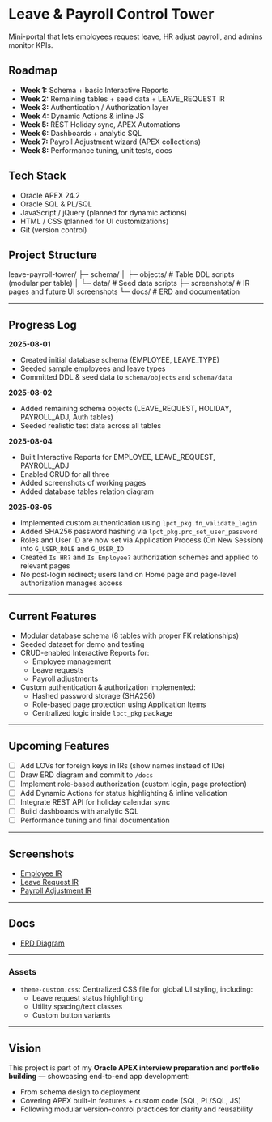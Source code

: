 # Leave & Payroll Control Tower

Mini-portal that lets employees request leave, HR adjust payroll, and admins monitor KPIs.

## Roadmap
- **Week 1:** Schema + basic Interactive Reports
- **Week 2:** Remaining tables + seed data + LEAVE_REQUEST IR
- **Week 3:** Authentication / Authorization layer
- **Week 4:** Dynamic Actions & inline JS
- **Week 5:** REST Holiday sync, APEX Automations
- **Week 6:** Dashboards + analytic SQL
- **Week 7:** Payroll Adjustment wizard (APEX collections)
- **Week 8:** Performance tuning, unit tests, docs

## Tech Stack
- Oracle APEX 24.2
- Oracle SQL & PL/SQL
- JavaScript / jQuery (planned for dynamic actions)
- HTML / CSS (planned for UI customizations)
- Git (version control)

## Project Structure
leave-payroll-tower/
├─ schema/
│ ├─ objects/ # Table DDL scripts (modular per table)
│ └─ data/ # Seed data scripts
├─ screenshots/ # IR pages and future UI screenshots
└─ docs/ # ERD and documentation


---

## Progress Log

**2025-08-01**
- Created initial database schema (EMPLOYEE, LEAVE_TYPE)
- Seeded sample employees and leave types
- Committed DDL & seed data to `schema/objects` and `schema/data`

**2025-08-02**
- Added remaining schema objects (LEAVE_REQUEST, HOLIDAY, PAYROLL_ADJ, Auth tables)
- Seeded realistic test data across all tables

**2025-08-04**
- Built Interactive Reports for EMPLOYEE, LEAVE_REQUEST, PAYROLL_ADJ
- Enabled CRUD for all three
- Added screenshots of working pages
- Added database tables relation diagram

**2025-08-05**
- Implemented custom authentication using `lpct_pkg.fn_validate_login`
- Added SHA256 password hashing via `lpct_pkg.prc_set_user_password`
- Roles and User ID are now set via Application Process (On New Session) into `G_USER_ROLE` and `G_USER_ID`
- Created `Is HR?` and `Is Employee?` authorization schemes and applied to relevant pages
- No post-login redirect; users land on Home page and page-level authorization manages access


---

## Current Features
- Modular database schema (8 tables with proper FK relationships)
- Seeded dataset for demo and testing
- CRUD-enabled Interactive Reports for:
  - Employee management
  - Leave requests
  - Payroll adjustments
- Custom authentication & authorization implemented:
  - Hashed password storage (SHA256)
  - Role-based page protection using Application Items
  - Centralized logic inside `lpct_pkg` package


---

## Upcoming Features
- [ ] Add LOVs for foreign keys in IRs (show names instead of IDs)
- [ ] Draw ERD diagram and commit to `/docs`
- [ ] Implement role-based authorization (custom login, page protection)
- [ ] Add Dynamic Actions for status highlighting & inline validation
- [ ] Integrate REST API for holiday calendar sync
- [ ] Build dashboards with analytic SQL
- [ ] Performance tuning and final documentation

---

## Screenshots
- [Employee IR](screenshots/Screenshot%202025-08-04_employee_ir.png)
- [Leave Request IR](screenshots/Screenshot%202025-08-04_leave_req_ir.png)
- [Payroll Adjustment IR](screenshots/Screenshot%202025-08-04_payroll_adj_ir.png)

---

## Docs
- [ERD Diagram](docs/erd_v1.svg)

---

### Assets

- `theme-custom.css`: Centralized CSS file for global UI styling, including:
  - Leave request status highlighting
  - Utility spacing/text classes
  - Custom button variants

---

## Vision
This project is part of my **Oracle APEX interview preparation and portfolio building** — showcasing end-to-end app development:
- From schema design to deployment
- Covering APEX built-in features + custom code (SQL, PL/SQL, JS)
- Following modular version-control practices for clarity and reusability
